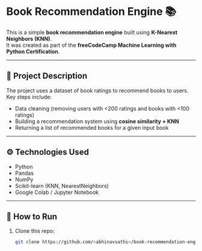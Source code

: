 # Book Recommendation Engine 📚

This is a simple **book recommendation engine** built using **K-Nearest Neighbors (KNN)**.  
It was created as part of the **freeCodeCamp Machine Learning with Python Certification**.

---

## 📖 Project Description
The project uses a dataset of book ratings to recommend books to users.  
Key steps include:
- Data cleaning (removing users with <200 ratings and books with <100 ratings)
- Building a recommendation system using **cosine similarity + KNN**
- Returning a list of recommended books for a given input book

---

## ⚙️ Technologies Used
- Python  
- Pandas  
- NumPy  
- Scikit-learn (KNN, NearestNeighbors)  
- Google Colab / Jupyter Notebook  

---

## 🚀 How to Run
1. Clone this repo:
   ```bash
   git clone https://github.com/<abhinavsathi>/book-recommendation-engine.git

